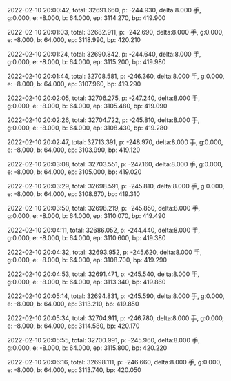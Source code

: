 2022-02-10 20:00:42, total: 32691.660, p: -244.930, delta:8.000 手, g:0.000, e: -8.000, b: 64.000, ep: 3114.270, bp: 419.900

2022-02-10 20:01:03, total: 32682.911, p: -242.690, delta:8.000 手, g:0.000, e: -8.000, b: 64.000, ep: 3118.990, bp: 420.210

2022-02-10 20:01:24, total: 32690.842, p: -244.640, delta:8.000 手, g:0.000, e: -8.000, b: 64.000, ep: 3115.200, bp: 419.980

2022-02-10 20:01:44, total: 32708.581, p: -246.360, delta:8.000 手, g:0.000, e: -8.000, b: 64.000, ep: 3107.960, bp: 419.290

2022-02-10 20:02:05, total: 32706.275, p: -247.240, delta:8.000 手, g:0.000, e: -8.000, b: 64.000, ep: 3105.480, bp: 419.090

2022-02-10 20:02:26, total: 32704.722, p: -245.810, delta:8.000 手, g:0.000, e: -8.000, b: 64.000, ep: 3108.430, bp: 419.280

2022-02-10 20:02:47, total: 32713.391, p: -248.970, delta:8.000 手, g:0.000, e: -8.000, b: 64.000, ep: 3103.990, bp: 419.120

2022-02-10 20:03:08, total: 32703.551, p: -247.160, delta:8.000 手, g:0.000, e: -8.000, b: 64.000, ep: 3105.000, bp: 419.020

2022-02-10 20:03:29, total: 32698.591, p: -245.810, delta:8.000 手, g:0.000, e: -8.000, b: 64.000, ep: 3108.670, bp: 419.310

2022-02-10 20:03:50, total: 32698.219, p: -245.850, delta:8.000 手, g:0.000, e: -8.000, b: 64.000, ep: 3110.070, bp: 419.490

2022-02-10 20:04:11, total: 32686.052, p: -244.440, delta:8.000 手, g:0.000, e: -8.000, b: 64.000, ep: 3110.600, bp: 419.380

2022-02-10 20:04:32, total: 32693.952, p: -245.620, delta:8.000 手, g:0.000, e: -8.000, b: 64.000, ep: 3108.700, bp: 419.290

2022-02-10 20:04:53, total: 32691.471, p: -245.540, delta:8.000 手, g:0.000, e: -8.000, b: 64.000, ep: 3113.340, bp: 419.860

2022-02-10 20:05:14, total: 32694.831, p: -245.590, delta:8.000 手, g:0.000, e: -8.000, b: 64.000, ep: 3113.210, bp: 419.850

2022-02-10 20:05:34, total: 32704.911, p: -246.780, delta:8.000 手, g:0.000, e: -8.000, b: 64.000, ep: 3114.580, bp: 420.170

2022-02-10 20:05:55, total: 32700.991, p: -245.960, delta:8.000 手, g:0.000, e: -8.000, b: 64.000, ep: 3115.800, bp: 420.220

2022-02-10 20:06:16, total: 32698.111, p: -246.660, delta:8.000 手, g:0.000, e: -8.000, b: 64.000, ep: 3113.740, bp: 420.050